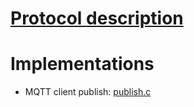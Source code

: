 # [Protocol description](Protocol%20description.md)

# Implementations
* MQTT client publish: [publish.c](publish.c)